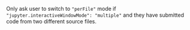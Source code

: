 Only ask user to switch to `"perFile"` mode if `"jupyter.interactiveWindowMode": "multiple"` and they have submitted code from two different source files.